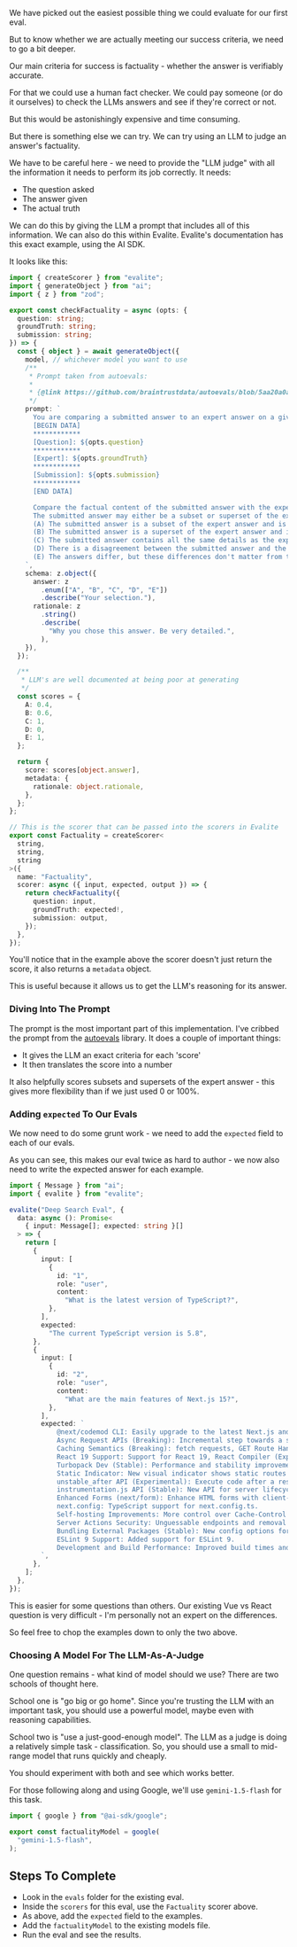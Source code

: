 We have picked out the easiest possible thing we could evaluate for our first eval.

But to know whether we are actually meeting our success criteria, we need to go a bit deeper.

Our main criteria for success is factuality - whether the answer is verifiably accurate.

For that we could use a human fact checker. We could pay someone (or do it ourselves) to check the LLMs answers and see if they're correct or not.

But this would be astonishingly expensive and time consuming.

But there is something else we can try. We can try using an LLM to judge an answer's factuality.

We have to be careful here - we need to provide the "LLM judge" with all the information it needs to perform its job correctly. It needs:

- The question asked
- The answer given
- The actual truth

We can do this by giving the LLM a prompt that includes all of this information. We can also do this within Evalite. Evalite's documentation has this exact example, using the AI SDK.

It looks like this:

```ts
import { createScorer } from "evalite";
import { generateObject } from "ai";
import { z } from "zod";

export const checkFactuality = async (opts: {
  question: string;
  groundTruth: string;
  submission: string;
}) => {
  const { object } = await generateObject({
    model, // whichever model you want to use
    /**
     * Prompt taken from autoevals:
     *
     * {@link https://github.com/braintrustdata/autoevals/blob/5aa20a0a9eb8fc9e07e9e5722ebf71c68d082f32/templates/factuality.yaml}
     */
    prompt: `
      You are comparing a submitted answer to an expert answer on a given question. Here is the data:
      [BEGIN DATA]
      ************
      [Question]: ${opts.question}
      ************
      [Expert]: ${opts.groundTruth}
      ************
      [Submission]: ${opts.submission}
      ************
      [END DATA]

      Compare the factual content of the submitted answer with the expert answer. Ignore any differences in style, grammar, or punctuation.
      The submitted answer may either be a subset or superset of the expert answer, or it may conflict with it. Determine which case applies. Answer the question by selecting one of the following options:
      (A) The submitted answer is a subset of the expert answer and is fully consistent with it.
      (B) The submitted answer is a superset of the expert answer and is fully consistent with it.
      (C) The submitted answer contains all the same details as the expert answer.
      (D) There is a disagreement between the submitted answer and the expert answer.
      (E) The answers differ, but these differences don't matter from the perspective of factuality.
    `,
    schema: z.object({
      answer: z
        .enum(["A", "B", "C", "D", "E"])
        .describe("Your selection."),
      rationale: z
        .string()
        .describe(
          "Why you chose this answer. Be very detailed.",
        ),
    }),
  });

  /**
   * LLM's are well documented at being poor at generating
   */
  const scores = {
    A: 0.4,
    B: 0.6,
    C: 1,
    D: 0,
    E: 1,
  };

  return {
    score: scores[object.answer],
    metadata: {
      rationale: object.rationale,
    },
  };
};

// This is the scorer that can be passed into the scorers in Evalite
export const Factuality = createScorer<
  string,
  string,
  string
>({
  name: "Factuality",
  scorer: async ({ input, expected, output }) => {
    return checkFactuality({
      question: input,
      groundTruth: expected!,
      submission: output,
    });
  },
});
```

You'll notice that in the example above the scorer doesn't just return the score, it also returns a `metadata` object.

This is useful because it allows us to get the LLM's reasoning for its answer.

### Diving Into The Prompt

The prompt is the most important part of this implementation. I've cribbed the prompt from the [autoevals](https://github.com/braintrustdata/autoevals) library. It does a couple of important things:

- It gives the LLM an exact criteria for each 'score'
- It then translates the score into a number

It also helpfully scores subsets and supersets of the expert answer - this gives more flexibility than if we just used 0 or 100%.

### Adding `expected` To Our Evals

We now need to do some grunt work - we need to add the `expected` field to each of our evals.

As you can see, this makes our eval twice as hard to author - we now also need to write the expected answer for each example.

```ts
import { Message } from "ai";
import { evalite } from "evalite";

evalite("Deep Search Eval", {
  data: async (): Promise<
    { input: Message[]; expected: string }[]
  > => {
    return [
      {
        input: [
          {
            id: "1",
            role: "user",
            content:
              "What is the latest version of TypeScript?",
          },
        ],
        expected:
          "The current TypeScript version is 5.8",
      },
      {
        input: [
          {
            id: "2",
            role: "user",
            content:
              "What are the main features of Next.js 15?",
          },
        ],
        expected: `
            @next/codemod CLI: Easily upgrade to the latest Next.js and React versions.
            Async Request APIs (Breaking): Incremental step towards a simplified rendering and caching model.
            Caching Semantics (Breaking): fetch requests, GET Route Handlers, and client navigations are no longer cached by default.
            React 19 Support: Support for React 19, React Compiler (Experimental), and hydration error improvements.
            Turbopack Dev (Stable): Performance and stability improvements.
            Static Indicator: New visual indicator shows static routes during development.
            unstable_after API (Experimental): Execute code after a response finishes streaming.
            instrumentation.js API (Stable): New API for server lifecycle observability.
            Enhanced Forms (next/form): Enhance HTML forms with client-side navigation.
            next.config: TypeScript support for next.config.ts.
            Self-hosting Improvements: More control over Cache-Control headers.
            Server Actions Security: Unguessable endpoints and removal of unused actions.
            Bundling External Packages (Stable): New config options for App and Pages Router.
            ESLint 9 Support: Added support for ESLint 9.
            Development and Build Performance: Improved build times and Faster Fast Refresh.
        `,
      },
    ];
  },
});
```

This is easier for some questions than others. Our existing Vue vs React question is very difficult - I'm personally not an expert on the differences.

So feel free to chop the examples down to only the two above.

### Choosing A Model For The LLM-As-A-Judge

One question remains - what kind of model should we use? There are two schools of thought here.

School one is "go big or go home". Since you're trusting the LLM with an important task, you should use a powerful model, maybe even with reasoning capabilities.

School two is "use a just-good-enough model". The LLM as a judge is doing a relatively simple task - classification. So, you should use a small to mid-range model that runs quickly and cheaply.

You should experiment with both and see which works better.

For those following along and using Google, we'll use `gemini-1.5-flash` for this task.

```ts
import { google } from "@ai-sdk/google";

export const factualityModel = google(
  "gemini-1.5-flash",
);
```

## Steps To Complete

- Look in the `evals` folder for the existing eval.
- Inside the `scorers` for this eval, use the `Factuality` scorer above.
- As above, add the `expected` field to the examples.
- Add the `factualityModel` to the existing models file.
- Run the eval and see the results.
